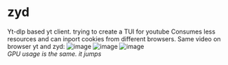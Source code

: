 # zyd
Yt-dlp based yt client. trying to create a TUI for youtube
Consumes less resources and can inport cookies from different browsers.
Same video on browser yt and zyd:
![image](https://github.com/user-attachments/assets/707780d1-06b0-4706-be86-b84d467e55ec)
![image](https://github.com/user-attachments/assets/072ce71a-15fc-4fec-a132-c9269f9588da)
![image](https://github.com/user-attachments/assets/ca40e124-8c75-4699-b35f-9f78a0724f6b)
<br> *GPU usage is the same. it jumps*
